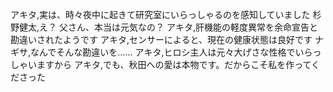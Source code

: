 アキタ,実は、時々夜中に起きて研究室にいらっしゃるのを感知していました
杉野健太,え？ 父さん、本当は元気なの？
アキタ,肝機能の軽度異常を余命宣告と勘違いされたようです
アキタ,センサーによると、現在の健康状態は良好です
ナギサ,なんでそんな勘違いを……
アキタ,ヒロシ主人は元々大げさな性格でいらっしゃいますから
アキタ,でも、秋田への愛は本物です。だからこそ私を作ってくださった

